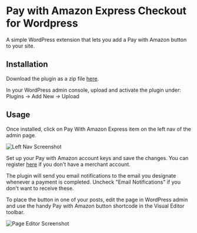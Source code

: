 Pay with Amazon Express Checkout for Wordpress
==============================================

A simple WordPress extension that lets you add a Pay with Amazon button to your site.

Installation
------------

Download the plugin as a zip file [here](https://github.com/amzn/pay-with-amazon-express-wordpress-plugin/releases). 

In your WordPress admin console, upload and activate the plugin under: Plugins -> Add New -> Upload 

Usage
-----

Once installed, click on Pay With Amazon Express item on the left nav of the admin page. 

![Left Nav Screenshot](https://cloud.githubusercontent.com/assets/7671574/6520293/0f7b23bc-c378-11e4-8401-0f580d5b77bf.png)

Set up your Pay with Amazon account keys and save the changes.  You can register [here](https://sellercentral.amazon.com/hz/me/sp/signup?solutionProviderOptions=lwa%3Bmws-acc%3B&marketplaceId=AGWSWK15IEJJ7&solutionProviderToken=AAAAAQAAAAEAAAAQfpDKmD23VHUqpxUzH0HW%2FAAAAHCQ0U6VJYwOBHfIn0L1TqmSibRl4%2BW4SbPymnIF7NhCXOgIw3%2BgSRNLcFmRX%2FyuTRChUnU8F4AuKoacZG2wKPaqYSSD7WmQz%2FMUDXxnXZTE%2Fr2w1GH3EYl7DC7nkD3b4l2ot7X1%2BXsHsrFDg6%2FWTIb8&solutionProviderId=A3D68VL23XMOV2) if you don't have a merchant account.

The plugin will send you email notifications to the email you designate whenever a payment is completed.  Uncheck "Email Notifications" if you don't want to receive these.

To place the button in one of your posts, edit the page in WordPress admin and use the handy Pay with Amazon button shortcode in the Visual Editor toolbar.

![Page Editor Screenshot](https://raw.githubusercontent.com/amzn/pay-with-amazon-express-wordpress-plugin/master/images/editor.png?token=ACKUDdk9HtTKQhPThlkdAepRX9yM-vlHks5VAhVdwA%3D%3D)
